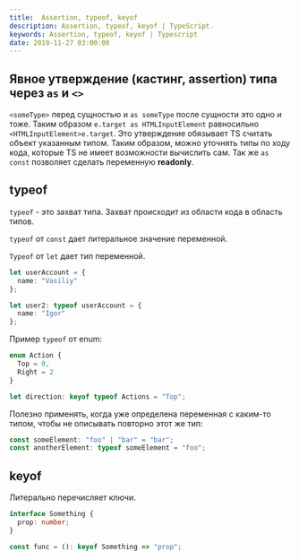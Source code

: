 ```yaml
---
title:  Assertion, typeof, keyof
description: Assertion, typeof, keyof | TypeScript.
keywords: Assertion, typeof, keyof | Typescript
date: 2019-11-27 03:00:00
---
```


## Явное утверждение (кастинг, assertion) типа через `as` и `<>`

`<someType>` перед сущностью и `as someType` после сущности это одно и тоже. Таким образом `e.target as HTMLInputElement` равносильно `<HTMLInputElement>e.target`. Это утверждение обязывает TS считать объект указанным типом. Таким образом, можно уточнять типы по ходу кода, которые TS не имеет возможности вычислить сам. Так же `as const` позволяет сделать переменную **readonly**.

## typeof

`typeof` - это захват типа. Захват происходит из области кода в область типов.

`typeof` от `const` дает литеральное значение переменной.

`Typeof` от `let` дает тип переменной.

```typescript
let userAccount = {
  name: "Vasiliy"
};

let user2: typeof userAccount = {
  name: "Igor"
};
```

Пример `typeof` от enum:

```typescript
enum Action {
  Top = 0,
  Right = 2
}

let direction: keyof typeof Actions = "Top";
```

Полезно применять, когда уже определена переменная с каким-то типом, чтобы не описывать повторно этот же тип:

```typescript
const someElement: "foo" | "bar" = "bar";
const anotherElement: typeof someElement = "foo";
```

## keyof

Литерально перечисляет ключи.

```typescript
interface Something {
  prop: number;
}

const func = (): keyof Something => "prop";
```
